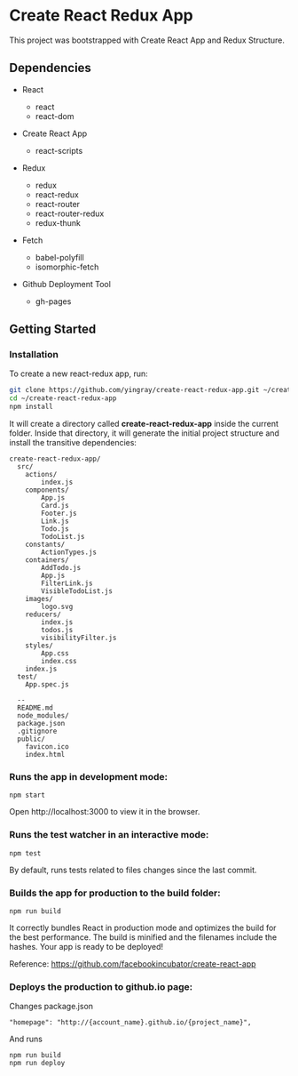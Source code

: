 # Create React Redux App

This project was bootstrapped with Create React App and Redux Structure.

## Dependencies

* React
    * react
    * react-dom

* Create React App
    * react-scripts

* Redux
    * redux
    * react-redux
    * react-router
    * react-router-redux
    * redux-thunk
    
* Fetch
    * babel-polyfill
    * isomorphic-fetch

* Github Deployment Tool
    * gh-pages

## Getting Started

### Installation

To create a new react-redux app, run:

```sh
git clone https://github.com/yingray/create-react-redux-app.git ~/create-react-redux-app
cd ~/create-react-redux-app
npm install
```

It will create a directory called **create-react-redux-app** inside the current folder.
Inside that directory, it will generate the initial project structure and install the transitive dependencies:

```
create-react-redux-app/
  src/
    actions/
        index.js
    components/
        App.js
        Card.js
        Footer.js
        Link.js
        Todo.js
        TodoList.js
    constants/
        ActionTypes.js
    containers/
        AddTodo.js
        App.js
        FilterLink.js
        VisibleTodoList.js
    images/
        logo.svg
    reducers/
        index.js
        todos.js
        visibilityFilter.js
    styles/
        App.css
        index.css
    index.js
  test/
    App.spec.js
    
  --
  README.md
  node_modules/
  package.json
  .gitignore
  public/
    favicon.ico
    index.html
```

### Runs the app in development mode:

```
npm start
```

Open http://localhost:3000 to view it in the browser.

### Runs the test watcher in an interactive mode:

```
npm test
```

By default, runs tests related to files changes since the last commit.

### Builds the app for production to the build folder:

```
npm run build
```

It correctly bundles React in production mode and optimizes the build for the best performance.
The build is minified and the filenames include the hashes.
Your app is ready to be deployed!

Reference: https://github.com/facebookincubator/create-react-app

### Deploys the production to github.io page:

Changes package.json
 
```
"homepage": "http://{account_name}.github.io/{project_name}",
```

And runs

```
npm run build
npm run deploy
```